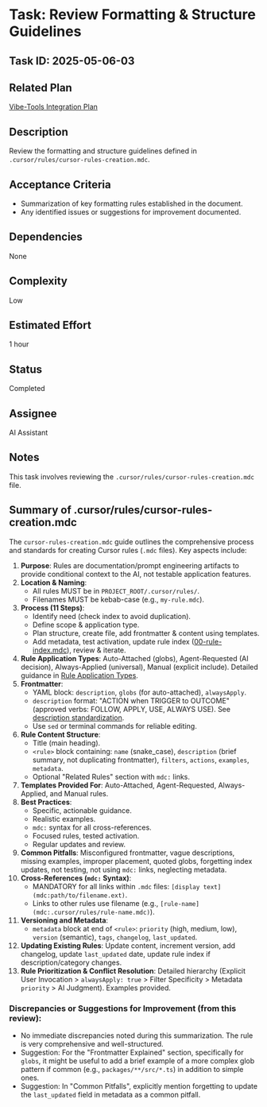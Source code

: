 # Task: Review Formatting & Structure Guidelines

## Task ID: 2025-05-06-03

## Related Plan

[Vibe-Tools Integration Plan](../plans/vibe-tools-integration-plan.md)

## Description

Review the formatting and structure guidelines defined in `.cursor/rules/cursor-rules-creation.mdc`.

## Acceptance Criteria

- Summarization of key formatting rules established in the document.
- Any identified issues or suggestions for improvement documented.

## Dependencies

None

## Complexity

Low

## Estimated Effort

1 hour

## Status

Completed

## Assignee

AI Assistant

## Notes

This task involves reviewing the `.cursor/rules/cursor-rules-creation.mdc` file.

## Summary of .cursor/rules/cursor-rules-creation.mdc

The `cursor-rules-creation.mdc` guide outlines the comprehensive process and standards for creating Cursor rules (`.mdc` files). Key aspects include:

1.  **Purpose**: Rules are documentation/prompt engineering artifacts to provide conditional context to the AI, not testable application features.
2.  **Location & Naming**:
    - All rules MUST be in `PROJECT_ROOT/.cursor/rules/`.
    - Filenames MUST be kebab-case (e.g., `my-rule.mdc`).
3.  **Process (11 Steps)**:
    - Identify need (check index to avoid duplication).
    - Define scope & application type.
    - Plan structure, create file, add frontmatter & content using templates.
    - Add metadata, test activation, update rule index ([00-rule-index.mdc](mdc:.cursor/rules/00-rule-index.mdc)), review & iterate.
4.  **Rule Application Types**: Auto-Attached (globs), Agent-Requested (AI decision), Always-Applied (universal), Manual (explicit include). Detailed guidance in [Rule Application Types](mdc:docs/memory/rule-application-types.md).
5.  **Frontmatter**:
    - YAML block: `description`, `globs` (for auto-attached), `alwaysApply`.
    - `description` format: "ACTION when TRIGGER to OUTCOME" (approved verbs: FOLLOW, APPLY, USE, ALWAYS USE). See [description standardization](mdc:docs/memory/cursor-rule-descriptions.md).
    - Use `sed` or terminal commands for reliable editing.
6.  **Rule Content Structure**:
    - Title (main heading).
    - `<rule>` block containing: `name` (snake_case), `description` (brief summary, not duplicating frontmatter), `filters`, `actions`, `examples`, `metadata`.
    - Optional "Related Rules" section with `mdc:` links.
7.  **Templates Provided For**: Auto-Attached, Agent-Requested, Always-Applied, and Manual rules.
8.  **Best Practices**:
    - Specific, actionable guidance.
    - Realistic examples.
    - `mdc:` syntax for all cross-references.
    - Focused rules, tested activation.
    - Regular updates and review.
9.  **Common Pitfalls**: Misconfigured frontmatter, vague descriptions, missing examples, improper placement, quoted globs, forgetting index updates, not testing, not using `mdc:` links, neglecting metadata.
10. **Cross-References (`mdc:` Syntax)**:
    - MANDATORY for all links within `.mdc` files: `[display text](mdc:path/to/filename.ext)`.
    - Links to other rules use filename (e.g., `[rule-name](mdc:.cursor/rules/rule-name.mdc)`).
11. **Versioning and Metadata**:
    - `metadata` block at end of `<rule>`: `priority` (high, medium, low), `version` (semantic), `tags`, `changelog`, `last_updated`.
12. **Updating Existing Rules**: Update content, increment version, add changelog, update `last_updated` date, update rule index if description/category changes.
13. **Rule Prioritization & Conflict Resolution**: Detailed hierarchy (Explicit User Invocation > `alwaysApply: true` > Filter Specificity > Metadata `priority` > AI Judgment). Examples provided.

### Discrepancies or Suggestions for Improvement (from this review):

- No immediate discrepancies noted during this summarization. The rule is very comprehensive and well-structured.
- Suggestion: For the "Frontmatter Explained" section, specifically for `globs`, it might be useful to add a brief example of a more complex glob pattern if common (e.g., `packages/**/src/*.ts`) in addition to simple ones.
- Suggestion: In "Common Pitfalls", explicitly mention forgetting to update the `last_updated` field in metadata as a common pitfall.
